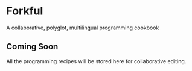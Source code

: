 # Forkful
A collaborative, polyglot, multilingual programming cookbook

## Coming Soon
All the programming recipes will be stored here for collaborative editing.
